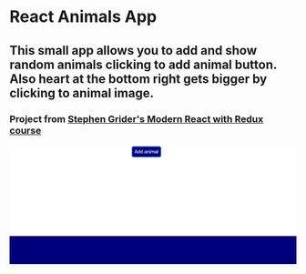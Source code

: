 # React Animals App

## This small app allows you to add and show random animals clicking to add animal button. Also heart at the bottom right gets bigger by clicking to animal image.

### Project from [Stephen Grider's Modern React with Redux course](https://www.udemy.com/course/react-redux/)

![React Animals App Gif](./app.gif)
